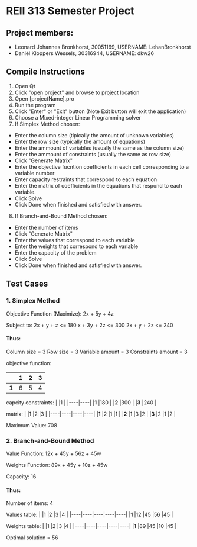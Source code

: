 # REII 313 Semester Project

## Project members:

* Leonard Johannes Bronkhorst, 30051169, USERNAME: LehanBronkhorst
* Daniël Kloppers Wessels, 30316944, USERNAME: dkw26

## Compile Instructions

1. Open Qt
2. Click "open project" and browse to project location
3. Open [projectName].pro
4. Run the program
5. Click "Enter" or "Exit" button (Note Exit button will exit the application) 
6. Choose a Mixed-integer Linear Programming solver
7. If Simplex Method chosen:

* Enter the column size (tipically the amount of unknown variables)
* Enter the row size (typically the amount of equations)
* Enter the ammount of variables (usually the same as the column size)
* Enter the ammount of constraints (usually the same as row size)
* Click "Generate Matrix"
* Enter the objective fucntion coefficients in each cell corresponding to a variable number
* Enter capacity restraints that correspond to each equation
* Enter the matrix of coefficients in the equations that respond to each variable.
* Click Solve
* Click Done when finished and satisfied with answer.

8. If Branch-and-Bound Method chosen:

* Enter the number of items
* Click "Generate Matrix"
* Enter the values that correspond to each variable
* Enter the weights that correspond to each variable
* Enter the capacity of the problem
* Click Solve
* Click Done when finished and satisfied with answer.

## Test Cases
### 1. Simplex Method

Objective Function (Maximize): 2x + 5y + 4z

Subject to: 2x + y + z <= 180
            x + 3y + 2z <= 300
            2x + y + 2z <= 240

#### Thus:

Column size = 3
Row size = 3
Variable amount = 3
Constraints amount = 3

objective function: 

|    |1   |2   |3   |
|----|----|----|----|
|**1**   |6   |5   |4   |


capcity constraints: 
|    |1   |
|----|----|
|**1**   |180 |
|**2**   |300 |
|**3**   |240 |

matrix: 
|    |1   |2   |3   |
|----|----|----|----|
|**1**   |2 |1 |1 |
|**2**   |1 |3 |2 |
|**3**   |2 |1 |2 |

Maximum Value: 708

### 2. Branch-and-Bound Method

Value Function: 12x + 45y + 56z + 45w

Weights Function: 89x + 45y + 10z + 45w

Capacity: 16

#### Thus:

Number of items: 4

Values table:
|    |1   |2   |3   |4   |
|----|----|----|----|----|
|**1**   |12   |45   |56   |45   |

Weights table: 
|    |1   |2   |3   |4   |
|----|----|----|----|----|
|**1**   |89   |45   |10   |45   |

Optimal solution = 56
